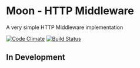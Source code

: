 # Moon - HTTP Middleware
A very simple HTTP Middleware implementation

[![Code Climate](https://codeclimate.com/github/moon-php/logger/badges/gpa.svg)](https://codeclimate.com/github/moon-php/http-middleware) [![Build Status](https://travis-ci.org/moon-php/logger.svg?branch=master)](https://travis-ci.org/moon-php/http-middleware)

## In Development
